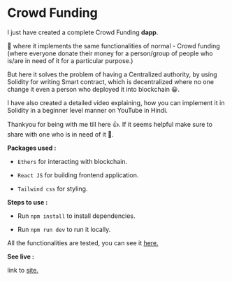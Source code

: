 # Crowd Funding


I just have created a complete Crowd Funding **dapp**.

🤔 where it implements the same functionalities of normal - Crowd funding (where everyone donate their money for a person/group of people who is/are in need of it for a particular purpose.)

But here it solves the problem of having a Centralized authority, by using Solidity for writing Smart contract, which is decentralized where no one change it even a person who deployed it into blockchain 😀.

I have also created a detailed video explaining, how you can implement it in Solidity in a beginner level manner on YouTube in Hindi.



Thankyou for being with me till here 👍. If it seems helpful make sure to share with one who is in need of it 🤗.

**Packages used :**

- `Ethers` for interacting with blockchain.

- `React JS` for building frontend application.

- `Tailwind css` for styling.

**Steps to use :**

- Run `npm install` to install dependencies.

- Run `npm run dev` to run it locally.

All the functionalities are tested, you can see it [here.](https://github.com/vikas-viki/Crowd-Funding-solidity)

**See live :**

link to [site.](https://crowd-funding-fyr8.onrender.com/)



